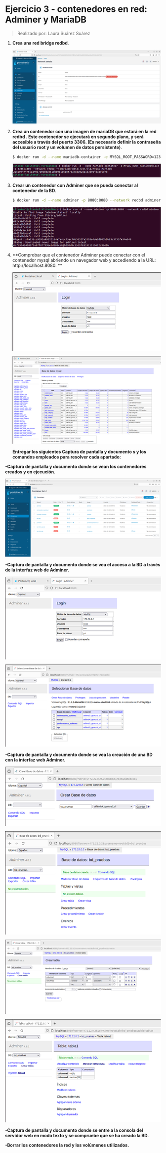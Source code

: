 # Ejercicio 3 - contenedores en red: Adminer y MariaDB



> Realizado por: Laura Suárez Suárez



1. **Crea una red bridge redbd**.

     ![image-20240223091817235](./Ejercicio3.assets/image-20240223091817235.png)

2. **Crea un contenedor con una imagen de mariaDB que estará en la red redbd . Este contenedor se ejecutará en segundo plano, y será accesible a través del puerto 3306. (Es necesario definir la contraseña del usuario root y un volumen de datos persistente)**.

     ```bash
     $ docker run -d --name mariadb-container -e MYSQL_ROOT_PASSWORD=1234 -p 3306:3306 --network redbd -v mariadb-data:/var/lib/mysql mariadb
     ```

     ![image-20240223093634125](./Ejercicio3.assets/image-20240223093634125.png)

3. **Crear un contenedor con Adminer que se pueda conectar al contenedor de la BD**.

     ```bash
     $ docker run -d --name adminer -p 8080:8080 --network redbd adminer
     ```

     ![image-20240223094352109](./Ejercicio3.assets/image-20240223094352109.png)

4. **Comprobar que el contenedor Adminer puede conectar con el contenedor mysql abriendo un navegador web y accediendo a la URL: http://localhost:8080. **

     ![image-20240223101302793](./Ejercicio3.assets/image-20240223101302793.png)

     ![image-20240223102438717](./Ejercicio3.assets/image-20240223102438717.png)

     **Entregar los siguientes Captura de pantalla y documento s y los comandos empleados para resolver cada apartado:**

  **-Captura de pantalla y documento donde se vean los contenedores creados y en ejecución**.

![image-20240223102554727](./Ejercicio3.assets/image-20240223102554727.png)

  **-Captura de pantalla y documento donde se vea el acceso a la BD a través de la interfaz web de Adminer.**

![image-20240223101302793](./Ejercicio3.assets/image-20240223101302793.png)

![image-20240223103012292](./Ejercicio3.assets/image-20240223103012292.png)

  **-Captura de pantalla y documento donde se vea la creación de una BD con la interfaz web Adminer.**

![image-20240223103231804](./Ejercicio3.assets/image-20240223103231804.png)

![image-20240223103249058](./Ejercicio3.assets/image-20240223103249058.png)

![image-20240223103458365](./Ejercicio3.assets/image-20240223103458365.png)

![image-20240223103533244](./Ejercicio3.assets/image-20240223103533244.png)

  **-Captura de pantalla y documento donde se entre a la consola del servidor web en modo texto y se compruebe que se ha creado la BD.**



**-Borrar los contenedores la red y los volúmenes utilizados.**



